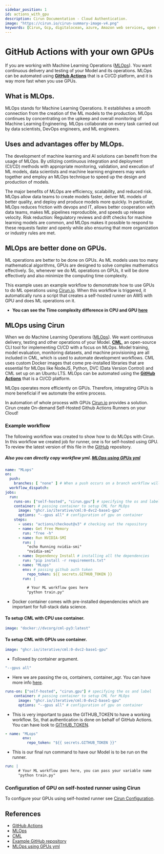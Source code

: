 ```yaml
---
sidebar_position: 1
id: actions_with_gpu
description: Cirun Documentation - Cloud Authentication.
image: "https://cirun.io/cirun-summary-image-v4.png"
keywords: [Cirun, Gcp, digitalocean, azure, Amazon web services, open stack, Authentication, Oracle]
---
```

# GitHub Actions with your own GPUs

If you are working with Machine Learning Operations ([MLOps](https://ml-ops.org/)). You want continuous delivery and testing of your Model and its operations. MLOps can be automated using **[GitHub Actions](https://docs.github.com/en/actions)** that is a CI/CD platform, and it is way more fast when you use GPUs.
## What is MLOps.
MLOps stands for Machine Learning Operations. It establishes a smooth connection from the creation of the ML models to the production. MLOps continues by concentrating on the upkeep and overall monitoring of Machine Learning Engineering. MLOps collaborate on every task carried out by data scientists, DevOps engineers, and ML engineers.

## Uses and advantages offer by MLOps.

The development of machine learning and AI solutions can benefit from the usage of MLOps. By utilizing continuous integration and deployment (CI/CD) methods with appropriate monitoring, validation, and execution of ML models, data scientists and machine learning engineers may work together and employ an MLOps technique to speed up the design and production of models.

The major benefits of MLOps are efficiency, scalability, and reduced risk. MLOps allow data teams to create models faster, deliver ML models of better quality, and deploy and produce models more quickly. In particular, MLOps reduces friction with devops and IT, allows better cooperation with data teams, makes ML pipelines reproducible, and speeds up release velocity. Risk reduction: Regulatory reviews and drift checks for machine learning models are common, and MLOps makes it possible to respond to these requests faster and openly while also ensuring that more organization or industry rules are met.

## MLOps are better done on GPUs.
ML operations are better to be done on GPUs. As ML models uses too many mathematical algorithms, GPUs are designed to solve complex mathematics effectively. So, whenever we do ML operations on GPUs, it will be done effectively and also minimize the computing time complexity.

This example uses an example workflow to demonstrate how to use GPUs to do ML operations using [Cirun.io](https://cirun.io/). When this workflow is triggered, it automatically runs a script that creates a self-hosted runner on AWS with GPU and does ML operations on it.

- **You can see the Time complexity difference in CPU and GPU [here](https://github.com/vishal9629/MLops_with_Cirun/actions/runs/3452191297/usage)**


## MLOps using Cirun

When we do Machine Learning Operations ([MLOps](https://ml-ops.org/)). We want continuous delivery, testing and other operations of your Model. **[CML](https://github.com/iterative/cml#getting-started)**, an open-source CLI tool for implementing CI/CD with a focus on MLOps. Model training, model evaluation, monitoring datasets, and machine provisioning are all included in CML, which is used to automate development workflows.
CML uses custom Docker images that come pre-installed libraries that are essential for MLOps like NodeJS, Python, DVC (Data Version Control) and CML set up on an Ubuntu LTS. MLOps can be automated using the **[GitHub Actions](https://docs.github.com/en/actions)** that is a CI/CD platform.

MLOps operates more efficiently on GPUs. Therefore, integrating GPUs is more beneficial if we automate the entire process.

In automation of whole process with GPUs [Cirun.io](https://cirun.io/) provides a solution. Cirun create On-demand Self-Hosted Github Actions Runners on your Cloud!

### Example workflow

The following workflow was created to show how to do MLOps with Cirun. In this workflow we created job for runner, one is for self-hosted using GPU. To review the latest version of this file in the [GitHub](https://github.com/vishal9629/MLops_with_Cirun/tree/new-example-2/.github/workflows) repository.

##### Also you can directly copy workflow yml. [MLOps using GPUs yml](https://github.com/vishal9629/MLops_with_Cirun/blob/new-example-2/.github/workflows/MLOps-gpu.yml)

```yml
name: "MLops"
on: 
  push:
    branches: [ "none" ] # When a push occurs on a branch workflow will trigger on your desired branch.
  workflow_dispatch: 
jobs:
  run:
    runs-on: ["self-hosted", "cirun.gpu"] # specifying the os and label
    container: # passing container to setup CML for MLOps
      image: "ghcr.io/iterative/cml:0-dvc2-base1-gpu"
      options: "--gpus all" # configuration of gpu on container
    steps:
      - uses: "actions/checkout@v3" # checking out the repository
      - name: Get Free Memory
        run: "free -h"
      - name: Run NVIDIA-SMI
        run: |
          "echo Running nvidia-smi"
          "nvidia-smi"
      - name: Dependency Install # installing all the dependencies 
        run: "pip install -r requirements.txt"
      - name: "MLops"
        env: # passing github auth token
          repo_token: ${{ secrets.GITHUB_TOKEN }}
        run: |
          
          # Your ML workflow goes here
          "python train.py"
```
- Docker container comes with pre-installed dependencies which are important for full-stack data science.
#### To setup CML with CPU use container.
```yml
image: "docker://dvcorg/cml-py3:latest"
```
#### To setup CML with GPUs use container.
```yml
image: "ghcr.io/iterative/cml:0-dvc2-base1-gpu"
```
- Followed by container argument.
```yml
"--gpus all"
```
- Here we are passing the os, containers, container_agr. You can have more info [here](https://docs.github.com/en/actions/using-jobs/running-jobs-in-a-container).
```yml
runs-on: ["self-hosted", "cirun.gpu"] # specifying the os and label
    container: # passing container to setup CML for MLOps
      image: "ghcr.io/iterative/cml:0-dvc2-base1-gpu"
      options: "--gpus all" # configuration of gpu on container
```
- This is very important to pass the GITHUB_TOKEN to have a working workflow. So, that authentication is done on behalf of GitHub Actions. You can have look to [GITHUB_TOKEN](https://docs.github.com/en/authentication/keeping-your-account-and-data-secure/creating-a-personal-access-token).

```yml
- name: "MLops"
        env:
          repo_token: "${{ secrets.GITHUB_TOKEN }}"
```
- This is our final run command to have our Model is to be run on the runner.

```yml
run: |
      # Your ML workflow goes here, you can pass your variable name
      "python train.py"
```

### Configuration of GPU on self-hosted runner using Cirun

To configure your GPUs using self-hosted runner see [Cirun Configuration](https://docs.cirun.io/reference/yaml#gpu-gpu).

## References
- [GitHub Actions](https://docs.github.com/en/actions)
- [MLOps](https://ml-ops.org/)
- [CML](https://cml.dev/)
- [Example GitHub repository](https://github.com/vishal9629/MLops_with_Cirun/tree/new-example-2)
- [MLOps using GPUs yml](https://github.com/vishal9629/MLops_with_Cirun/blob/new-example-2/.github/workflows/MLOps-gpu.yml)